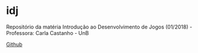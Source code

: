 # idj
Repositório da matéria Introdução ao Desenvolvimento de Jogos (01/2018) - Professora: Carla Castanho - UnB

[Github](https://github.com/EdgarFabiano/idj)
